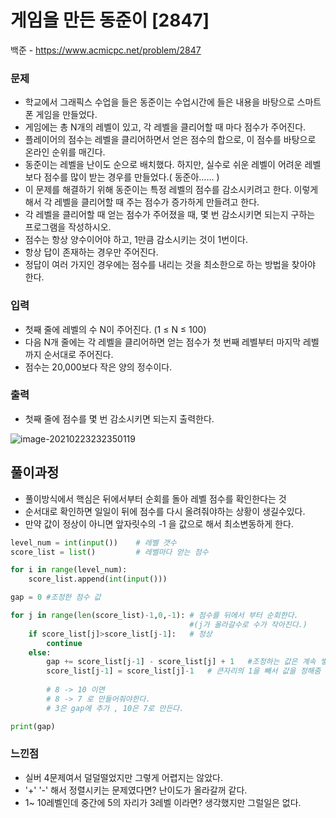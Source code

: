 # 게임을 만든 동준이 [2847]

백준 - https://www.acmicpc.net/problem/2847



### 문제

- 학교에서 그래픽스 수업을 들은 동준이는 수업시간에 들은 내용을 바탕으로 스마트폰 게임을 만들었다. 
- 게임에는 총 N개의 레벨이 있고, 각 레벨을 클리어할 때 마다 점수가 주어진다. 
- 플레이어의 점수는 레벨을 클리어하면서 얻은 점수의 합으로, 이 점수를 바탕으로 온라인 순위를 매긴다. 
- 동준이는 레벨을 난이도 순으로 배치했다. 하지만, 실수로 쉬운 레벨이 어려운 레벨보다 점수를 많이 받는 경우를 만들었다.( 동준아......  )
- 이 문제를 해결하기 위해 동준이는 특정 레벨의 점수를 감소시키려고 한다. 이렇게해서 각 레벨을 클리어할 때 주는 점수가 증가하게 만들려고 한다.
- 각 레벨을 클리어할 때 얻는 점수가 주어졌을 때, 몇 번 감소시키면 되는지 구하는 프로그램을 작성하시오.
-  점수는 항상 양수이어야 하고, 1만큼 감소시키는 것이 1번이다.
-  항상 답이 존재하는 경우만 주어진다. 
- 정답이 여러 가지인 경우에는 점수를 내리는 것을 최소한으로 하는 방법을 찾아야 한다.

### 입력

- 첫째 줄에 레벨의 수 N이 주어진다. (1 ≤ N ≤ 100) 
- 다음 N개 줄에는 각 레벨을 클리어하면 얻는 점수가 첫 번째 레벨부터 마지막 레벨까지 순서대로 주어진다.
-  점수는 20,000보다 작은 양의 정수이다.



### 출력

- 첫째 줄에 점수를 몇 번 감소시키면 되는지 출력한다.

![image-20210223232350119](C:\Users\ssej0\Desktop\알고리즘\마크다운정리\image\image-20210223232350119.png)

## 풀이과정

- 풀이방식에서 핵심은 뒤에서부터 순회를 돌아 레벨 점수를 확인한다는 것
- 순서대로 확인하면 일일이 뒤에 점수를 다시 올려줘야하는 상황이 생길수있다.
- 만약 값이 정상이 아니면 앞자릿수의 -1 을 값으로 해서 최소변동하게 한다.

```python
level_num = int(input())    # 레벨 갯수
score_list = list()         # 레벨마다 얻는 점수

for i in range(level_num):
    score_list.append(int(input()))

gap = 0 #조정한 점수 값

for j in range(len(score_list)-1,0,-1): # 점수를 뒤에서 부터 순회한다.
    									#(j가 올라갈수로 수가 작아진다.)
    if score_list[j]>score_list[j-1]:   # 정상
        continue
    else:
        gap += score_list[j-1] - score_list[j] + 1   #조정하는 값은 계속 쌓는다.
        score_list[j-1] = score_list[j]-1   # 큰자리의 1을 빼서 값을 정해줌
        
        # 8 -> 10 이면
        # 8 -> 7 로 만들어줘야한다.
        # 3은 gap에 추가 , 10은 7로 만든다.

print(gap)    

```



### 느낀점

- 실버 4문제여서 덜덜떨었지만 그렇게 어렵지는 않았다.
- '+' '-' 해서 정렬시키는 문제였다면? 난이도가 올라갈꺼 같다.
- 1~ 10레벨인데 중간에 5의 자리가 3레벨 이라면?  생각했지만 그럴일은 없다.